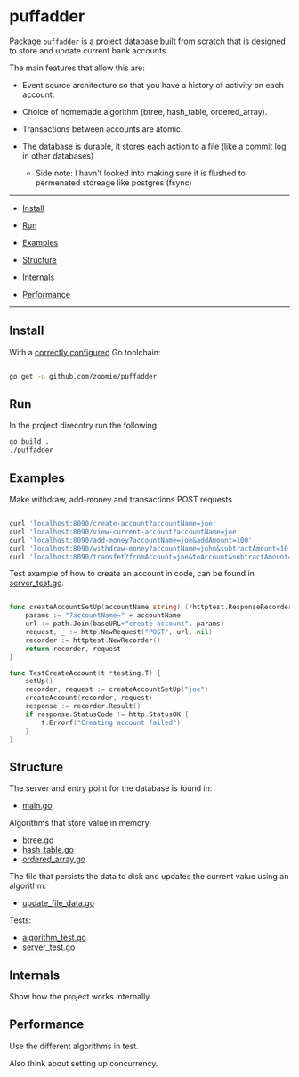 # puffadder



Package `puffadder` is a project database built from scratch that is designed to store and update current bank accounts.



The main features that allow this are:

* Event source architecture so that you have a history of activity on each account.

* Choice of homemade algorithm (btree, hash_table, ordered_array).

* Transactions between accounts are atomic.

* The database is durable, it stores each action to a file (like a commit log in other databases)
  * Side note: I havn't looked into making sure it is flushed to permenated storeage like postgres (fsync)

---



* [Install](#install)

* [Run](#run)

* [Examples](#examples)

* [Structure](#structure)

* [Internals](#internals)

* [Performance](#performance)


---



## Install



With a [correctly configured](https://golang.org/doc/install#testing) Go toolchain:



```sh

go get -u github.com/zoomie/puffadder

```

## Run

In the project direcotry run the following
```sh
go build .
./puffadder
```


## Examples

Make withdraw, add-money and transactions POST requests
```sh

curl 'localhost:8090/create-account?accountName=joe'
curl 'localhost:8090/view-current-account?accountName=joe' 
curl 'localhost:8090/add-money?accountName=joe&addAmount=100'
curl 'localhost:8090/withdraw-money?accountName=john&subtractAmount=10'
curl 'localhost:8090/transfet?fromAccount=joe&toAccount&subtractAmount=10'
```

Test example of how to create an account in code, can be found in [server_test.go](server_test.go).

```go

func createAccountSetUp(accountName string) (*httptest.ResponseRecorder, *http.Request) {
	params := "?accountName=" + accountName
	url := path.Join(baseURL+"create-account", params)
	request, _ := http.NewRequest("POST", url, nil)
	recorder := httptest.NewRecorder()
	return recorder, request
}

func TestCreateAccount(t *testing.T) {
	setUp()
	recorder, request := createAccountSetUp("joe")
	createAccount(recorder, request)
	response := recorder.Result()
	if response.StatusCode != http.StatusOK {
		t.Errorf("Creating account failed")
	}
}
```

## Structure

The server and entry point for the database is found in:
* [main.go](main.go)

Algorithms that store value in memory:
* [btree.go](btree.go)
* [hash_table.go](hash_table.go)
* [ordered_array.go](ordered_array.go)

The file that persists the data to disk and updates the current value using an algorithm:
* [update_file_data.go](update_file_data.go)

Tests:
* [algorithm_test.go](algorithm_test.go)
* [server_test.go](server_test.go)

## Internals

Show how the project works internally.

## Performance

Use the different algorithms in test.

Also think about setting up concurrency.
